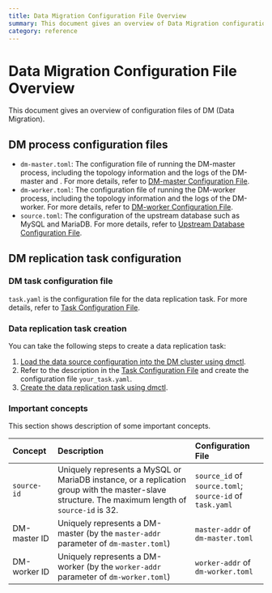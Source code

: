 ```yaml
---
title: Data Migration Configuration File Overview
summary: This document gives an overview of Data Migration configuration files.
category: reference
---
```


# Data Migration Configuration File Overview

This document gives an overview of configuration files of DM (Data Migration).

## DM process configuration files

- `dm-master.toml`: The configuration file of running the DM-master process, including the topology information and the logs of the DM-master and . For more details, refer to [DM-master Configuration File](dm-master-configuration-file.md).
- `dm-worker.toml`: The configuration file of running the DM-worker process, including the topology information and the logs of the DM-worker. For more details, refer to [DM-worker Configuration File](dm-worker-configuration-file.md).
- `source.toml`: The configuration of the upstream database such as MySQL and MariaDB. For more details, refer to [Upstream Database Configuration File](source-configuration-file.md).

## DM replication task configuration

### DM task configuration file

`task.yaml` is the configuration file for the data replication task. For more details, refer to [Task Configuration File](task-configuration-file.md).

### Data replication task creation

You can take the following steps to create a data replication task:

1. [Load the data source configuration into the DM cluster using dmctl](manage-replication-tasks.md#load-the-data-source-configuration).
2. Refer to the description in the [Task Configuration File](task-configuration-file.md) and create the configuration file `your_task.yaml`.
3. [Create the data replication task using dmctl](manage-replication-tasks.md#create-the-data-replication-task).

### Important concepts

This section shows description of some important concepts.

| Concept  | Description  | Configuration File  |
| :------ | :--------- | :------------- |
| `source-id`  | Uniquely represents a MySQL or MariaDB instance, or a replication group with the master-slave structure. The maximum length of `source-id` is 32. | `source_id` of `source.toml`;<br> `source-id` of `task.yaml` |
| DM-master ID | Uniquely represents a DM-master (by the `master-addr` parameter of `dm-master.toml`) | `master-addr` of `dm-master.toml` |
| DM-worker ID | Uniquely represents a DM-worker (by the `worker-addr` parameter of `dm-worker.toml`) | `worker-addr` of `dm-worker.toml` |
